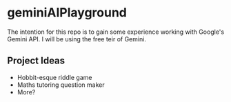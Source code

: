# geminiAIPlayground

The intention for this repo is to gain some experience working with Google's Gemini API. I will be using the free teir of Gemini.

## Project Ideas

- Hobbit-esque riddle game
- Maths tutoring question maker
- More?
